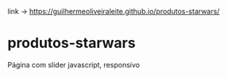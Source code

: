 link -> https://guilhermeoliveiraleite.github.io/produtos-starwars/

# produtos-starwars
Página com slider javascript, responsivo
